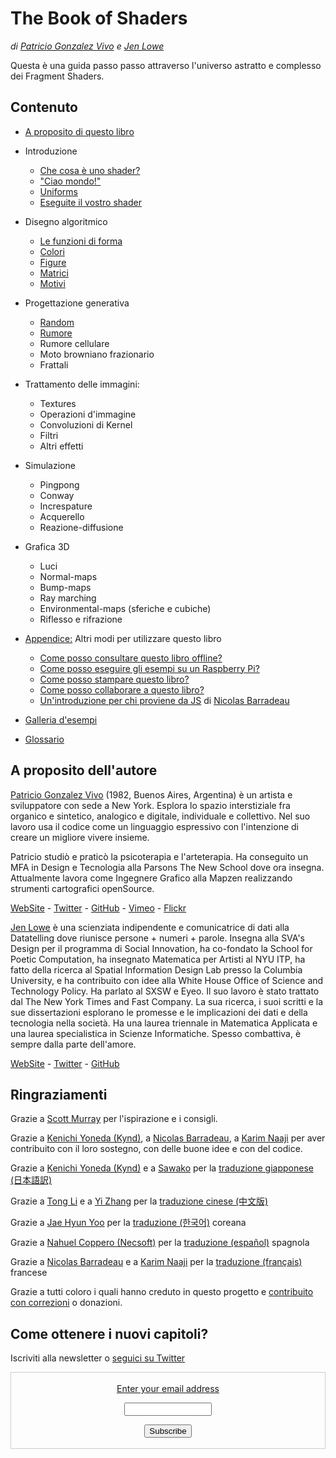 <canvas id="custom" class="canvas" data-fragment-url="src/moon/moon.frag" data-textures="src/moon/moon.jpg" width="350px" height="350px"></canvas>

# The Book of Shaders
*di [Patricio Gonzalez Vivo](http://patriciogonzalezvivo.com/) e [Jen Lowe](http://jenlowe.net/)*

Questa è una guida passo passo attraverso l'universo astratto e complesso dei Fragment Shaders.

<div class="header">
<a href="https://www.paypal.com/cgi-bin/webscr?cmd=_s-xclick&hosted_button_id=B5FSVSHGEATCG" style="float: right;"><img src="https://www.paypalobjects.com/en_US/i/btn/btn_donate_SM.gif" alt=""></a>
</div>

## Contenuto

* [A proposito di questo libro](00/?lan=it)

* Introduzione
    * [Che cosa è uno shader?](01/?lan=it)
    * ["Ciao mondo!"](02/?lan=it)
    * [Uniforms](03/?lan=it)
	* [Eseguite il vostro shader](04/?lan=it)

* Disegno algoritmico
    * [Le funzioni di forma](05/?lan=it)
    * [Colori](06/?lan=it)
    * [Figure](07/?lan=it)
    * [Matrici](08/?lan=it)
    * [Motivi](09/?lan=it)

* Progettazione generativa
    * [Random](10/?lan=it)
    * [Rumore](11/?lan=it)
    * Rumore cellulare
    * Moto browniano frazionario
    * Frattali

* Trattamento delle immagini:
    * Textures
    * Operazioni d'immagine
    * Convoluzioni di Kernel
    * Filtri
    * Altri effetti

* Simulazione
    * Pingpong
    * Conway
    * Increspature
    * Acquerello
    * Reazione-diffusione

* Grafica 3D
    * Luci
    * Normal-maps
    * Bump-maps
    * Ray marching
    * Environmental-maps (sferiche e cubiche)
    * Riflesso e rifrazione

* [Appendice:](appendix/) Altri modi per utilizzare questo libro
	* [Come posso consultare questo libro offline?](appendix/00/?lan=it)
	* [Come posso eseguire gli esempi su un Raspberry Pi?](appendix/01/?lan=it)
	* [Come posso stampare questo libro?](appendix/02/?lan=it)
    * [Come posso collaborare a questo libro?](appendix/03/?lan=it)
    * [Un'introduzione per chi proviene da JS](appendix/04/) di [Nicolas Barradeau](http://www.barradeau.com/)

* [Galleria d'esempi](examples/)

* [Glossario](glossary/)

## A proposito dell'autore

[Patricio Gonzalez Vivo](http://patriciogonzalezvivo.com/) (1982, Buenos Aires, Argentina) è un artista e sviluppatore con sede a New York. Esplora lo spazio interstiziale fra organico e sintetico, analogico e digitale, individuale e collettivo. Nel suo lavoro usa il codice come un linguaggio espressivo con l'intenzione di creare un migliore vivere insieme.

Patricio studiò e praticò la psicoterapia e l'arteterapia. Ha conseguito un MFA in Design e Tecnologia alla Parsons The New School dove ora insegna. Attualmente lavora come Ingegnere Grafico alla Mapzen realizzando strumenti cartografici openSource. 

<div class="header"> <a href="http://patriciogonzalezvivo.com/" target="_blank">WebSite</a> - <a href="https://twitter.com/patriciogv" target="_blank">Twitter</a> - <a href="https://github.com/patriciogonzalezvivo" target="_blank">GitHub</a> - <a href="https://vimeo.com/patriciogv" target="_blank">Vimeo</a> - <a href="https://www.flickr.com/photos/106950246@N06/" target="_blank"> Flickr</a></div>

[Jen Lowe](http://jenlowe.net/) è una scienziata indipendente e comunicatrice di dati alla Datatelling dove riunisce persone + numeri + parole. Insegna alla SVA's Design per il programma di Social Innovation, ha co-fondato la School for Poetic Computation, ha insegnato Matematica per Artisti al NYU ITP, ha fatto della ricerca al Spatial Information Design Lab presso la Columbia University, e ha contribuito con idee alla White House Office of Science and Technology Policy. Ha parlato al SXSW e Eyeo. Il suo lavoro è stato trattato dal The New York Times and Fast Company. La sua ricerca, i suoi scritti e la sue dissertazioni esplorano le promesse e le implicazioni dei dati e della tecnologia nella società. Ha una laurea triennale in Matematica Applicata e una laurea specialistica in Scienze Informatiche. Spesso combattiva, è sempre dalla parte dell'amore.

<div class="header"> <a href="http://jenlowe.net/" target="_blank">WebSite</a> - <a href="https://twitter.com/datatelling" target="_blank">Twitter</a> - <a href="https://github.com/datatelling" target="_blank">GitHub</a></div>

## Ringraziamenti

Grazie a [Scott Murray](http://alignedleft.com/) per l'ispirazione e i consigli.

Grazie a [Kenichi Yoneda (Kynd)](https://twitter.com/kyndinfo), a [Nicolas Barradeau](https://twitter.com/nicoptere), a [Karim Naaji](http://karim.naaji.fr/) per aver contribuito con il loro sostegno, con delle buone idee e con del codice.

Grazie a [Kenichi Yoneda (Kynd)](https://twitter.com/kyndinfo) e a [Sawako](https://twitter.com/sawakohome) per la [traduzione giapponese (日本語訳)](?lan=jp)

Grazie a [Tong Li](https://www.facebook.com/tong.lee.9484) e a [Yi Zhang](https://www.facebook.com/archer.zetta?pnref=story) per la [traduzione cinese (中文版)](?lan=ch)

Grazie a [Jae Hyun Yoo](https://www.facebook.com/fkkcloud) per la [traduzione (한국어)](?lan=kr) coreana

Grazie a [Nahuel Coppero (Necsoft)](http://hinecsoft.com/) per la [traduzione (español)](?lan=es) spagnola

Grazie a [Nicolas Barradeau](https://twitter.com/nicoptere) e a [Karim Naaji](http://karim.naaji.fr/) per la [traduzione (français)](?lan=fr) francese

Grazie a tutti coloro i quali hanno creduto in questo progetto e [contribuito con correzioni](https://github.com/patriciogonzalezvivo/thebookofshaders/graphs/contributors) o donazioni.

## Come ottenere i nuovi capitoli?

Iscriviti alla newsletter o [seguici su Twitter](https://twitter.com/bookofshaders)

<form style="border:1px solid #ccc;padding:3px;text-align:center;" action="https://tinyletter.com/thebookofshaders" method="post" target="popupwindow" onsubmit="window.open('https://tinyletter.com/thebookofshaders', 'popupwindow', 'scrollbars=yes,width=800,height=600');return true"><a href="https://tinyletter.com/thebookofshaders"><p><label for="tlemail">Enter your email address</label></p></a><p><input type="text" style="width:140px" name="email" id="tlemail" /></p><input type="hidden" value="1" name="embed"/><input type="submit" value="Subscribe" /><p><a href="https://tinyletter.com" target="_blank"></a></p></form>
